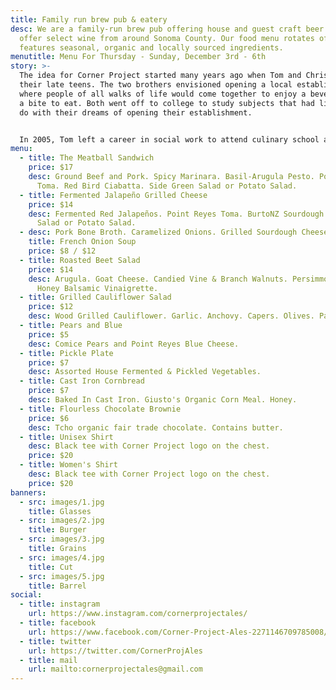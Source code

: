 ```yaml
---
title: Family run brew pub & eatery
desc: We are a family-run brew pub offering house and guest craft beer. We also
  offer select wine from around Sonoma County. Our food menu rotates often, and
  features seasonal, organic and locally sourced ingredients.
menutitle: Menu For Thursday - Sunday, December 3rd - 6th
story: >-
  The idea for Corner Project started many years ago when Tom and Chris were in
  their late teens. The two brothers envisioned opening a local establishment
  where people of all walks of life would come together to enjoy a beverage and
  a bite to eat. Both went off to college to study subjects that had little to
  do with their dreams of opening their establishment.


  In 2005, Tom left a career in social work to attend culinary school and a few years later, Chris began brewing beer on his stove-top. In early 2017 the two of them revisited their dream in a more serious mindset and brought the concept of Corner Project to fruition.
menu:
  - title: The Meatball Sandwich
    price: $17
    desc: Ground Beef and Pork. Spicy Marinara. Basil-Arugula Pesto. Point Reyes
      Toma. Red Bird Ciabatta. Side Green Salad or Potato Salad.
  - title: Fermented Jalapeño Grilled Cheese
    price: $14
    desc: Fermented Red Jalapeños. Point Reyes Toma. BurtoNZ Sourdough. Side Green
      Salad or Potato Salad.
  - desc: Pork Bone Broth. Caramelized Onions. Grilled Sourdough Cheese Bread.
    title: French Onion Soup
    price: $8 / $12
  - title: Roasted Beet Salad
    price: $14
    desc: Arugula. Goat Cheese. Candied Vine & Branch Walnuts. Persimmon. Tangerine.
      Honey Balsamic Vinaigrette.
  - title: Grilled Cauliflower Salad
    price: $12
    desc: Wood Grilled Cauliflower. Garlic. Anchovy. Capers. Olives. Parsley.
  - title: Pears and Blue
    price: $5
    desc: Comice Pears and Point Reyes Blue Cheese.
  - title: Pickle Plate
    price: $7
    desc: Assorted House Fermented & Pickled Vegetables.
  - title: Cast Iron Cornbread
    price: $7
    desc: Baked In Cast Iron. Giusto's Organic Corn Meal. Honey.
  - title: Flourless Chocolate Brownie
    price: $6
    desc: Tcho organic fair trade chocolate. Contains butter.
  - title: Unisex Shirt
    desc: Black tee with Corner Project logo on the chest.
    price: $20
  - title: Women's Shirt
    desc: Black tee with Corner Project logo on the chest.
    price: $20
banners:
  - src: images/1.jpg
    title: Glasses
  - src: images/2.jpg
    title: Burger
  - src: images/3.jpg
    title: Grains
  - src: images/4.jpg
    title: Cut
  - src: images/5.jpg
    title: Barrel
social:
  - title: instagram
    url: https://www.instagram.com/cornerprojectales/
  - title: facebook
    url: https://www.facebook.com/Corner-Project-Ales-2271146709785008/
  - title: twitter
    url: https://twitter.com/CornerProjAles
  - title: mail
    url: mailto:cornerprojectales@gmail.com
---
```

